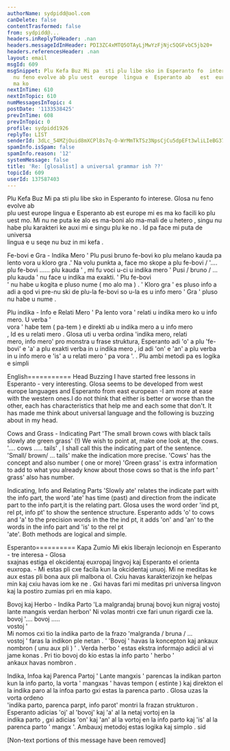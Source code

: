 ```yaml
---
authorName: sydpidd@aol.com
canDelete: false
contentTrasformed: false
from: sydpidd@...
headers.inReplyToHeader: .nan
headers.messageIdInHeader: PDI3ZC4xMTQ5OTAyLjMwYzFjNjc5QGFvbC5jb20+
headers.referencesHeader: .nan
layout: email
msgId: 609
msgSnippet: Plu Kefa Buz Mi pa  sti plu libe sko in Esperanto fo  interese.  Glosa
  nu feno evolve ab plu uest  europe  lingua e  Esperanto ab   est  europe  mi es
  ma ko
nextInTime: 610
nextInTopic: 610
numMessagesInTopic: 4
postDate: '1133538425'
prevInTime: 608
prevInTopic: 0
profile: sydpidd1926
replyTo: LIST
senderId: 3dLc_54MZjOuid8mXCPl8s7q-O-WrMmTkTSz3NpsCjCu5dpEFt3wliLIeBG37htkHKkeaaZb
spamInfo.isSpam: false
spamInfo.reason: '12'
systemMessage: false
title: 'Re: [glosalist] a universal grammar ish ??'
topicId: 609
userId: 137587403
---
```


Plu Kefa Buz
Mi pa  sti plu libe sko in Esperanto fo  interese.  Glosa nu feno evolve ab  
plu uest  europe  lingua e  Esperanto ab   est  europe  mi es ma ko facili ko 
plu uest mo. 
Mi nu ne puta ke alo es ma-boni alo ma-mali  de u  hetero , singu nu habe plu 
karakteri ke auxi mi e singu plu ke no . Id pa face mi puta   de universa  
lingua e u  seqe nu buz  in mi kefa .

Fe-bovi e Gra  -  Indika Mero
' Plu pusi bruno fe-bovi ko plu melano kauda   pa lento  vora u  kloro gra .'
Na volu punkta a, face mo skope  a plu fe-bovi /
'.... plu fe-bovi  ...... plu kauda  ' , mi fu voci u-ci u  indika mero  ' 
Pusi  / bruno  /  ... plu kauda  ' nu face u  indika ma exakti.  ' Plu fe-bovi  
' nu habe u  kogita e pluso nume  ( mo alo ma  ) .  ' Kloro gra  ' es   pluso 
info a adi  a qod  vi pre-nu ski   de plu-la fe-bovi so u-la es u   info mero 
' Gra  ' pluso nu habe u  nume . 

Plu indika - Info e Relati Mero
  '  Pa lento  vora  ' relati u  indika mero ko u   info mero. U  verba  '  
vora  ' habe tem  (   pa-tem  ) e direkti ab   u  indika mero a u   info mero  
, 
Id es u  relati mero  . Glosa uti u  verba ordina  'indika  mero,  relati  
mero,  info  mero' pro monstra u  frase struktura,  Esperanto adi   'o' a plu 
'fe-bovi' e  'a' a plu exakti verba in u   indika mero  , id adi   'on' e  'an' 
a plu verba in u   info mero e  'is' a u  relati mero  ' pa  vora  '. .
Plu ambi  metodi  pa es logika e simpli 

English=========== 
Head Buzzing
I have started free lessons in Esperanto - very interesting. Glosa seems to 
be developed from west europe languages and Esperanto from east european -I am 
more at ease with the western ones.I do not think that either is better or 
worse than the other, each has characteristics that help me and each some that 
don't. It has made me think about universal language and the following is 
buzzing about in my head.

Cows and Grass - Indicating Part
'The small brown cows with black tails slowly ate green grass' (!)
We wish to point at, make one look at, the cows. '.... cows ..... tails' , I 
shall call this  the indicating part of the sentence. 'Small/ brown/ ... 
tails'  make the indication more precise. 'Cows' has the concept and also number ( 
one or more)
'Green grass' is extra information to add to what you already know about 
those cows so that is the info part ' grass' also has number.

Indicating, Info and Relating Parts
'Slowly ate' relates the indicate part with the info part, the word 'ate' has 
time (past) and direction from the indicate part to the info part,it is  the 
relating part.
Glosa uses the word order 'ind pt, rel pt, info pt' to show the sentence 
structure.
Esperanto adds 'o' to cows and 'a' to the precision words in the the ind pt, 
it adds 'on' and 'an' to the words in the info part and 'is' to the rel pt  
'ate'.
Both methods are logical and simple.

Esperanto==========
Kapa Zumio
Mi  ekis  liberajn  lecionojn  en  Esperanto - tre   interesa -   Glosa  
sxajnas  estiga  el   okcidentaj  euxropaj  lingvoj kaj Esperanto el orienta 
euxropa.  -  Mi estas pli cxe facila kun la okcidentaj unuoj.  Mi ne meditas ke aux 
estas pli bona aux pli malbona ol. Cxiu havas karakterizojn ke helpas min kaj 
cxiu havas iom ke ne . Gxi havas fari mi meditas pri universa lingvon kaj la 
postiro zumias pri en mia kapo. 

Bovoj kaj Herbo  -  Indika Parto
'La malgrandaj brunaj bovoj kun nigraj vostoj lante mangxis verdan herbon' 
Ni volas montri cxe fari unun rigardi cxe la.  bovoj '....  bovoj  .....  
vostoj  '  
Mi nomos cxi tio la indika parto de la frazo 'malgranda  / bruna  /   ...  
vostoj  '  faras la indikon ple netan .  '  'Bovoj '  havas la koncepton kaj 
ankaux nombron ( unu aux pli  )  ' . Verda herbo  '  estas ekstra informajo 
adicii al  vi jame konas  . Pri tio bovoj do kio estas la  info  parto  '  herbo '  
ankaux havas nombron .


Indika, Infoa kaj Parenca Partoj
 '  Lante mangxis '  parencas la indikan parton kun la  info  parto, la vorta 
 '  mangxas  '  havas tempon  (  estinte  )  kaj direkton el la indika paro 
al la  infoa parto gxi estas la parenca parto . Glosa uzas la vorta ordeno  
'indika   parto,   parenca   parpt,   info   parot'  montri la frazan strukturon 
. Esperanto adicias  'oj'  al 'bovoj' kaj  'a'  al la netaj vortoj en la  
indika   parto ,  gxi adicias  'on'  kaj  'an'  al la vortoj en la  info  parto 
kaj  'is'  al la parenca  parto  '  mangx  '.  Ambauxj metodoj estas logika kaj 
simplo . 
sid


[Non-text portions of this message have been removed]


